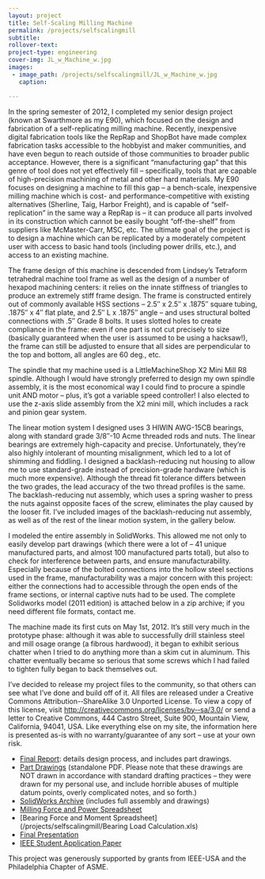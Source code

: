 ```yaml
---
layout: project
title: Self-Scaling Milling Machine
permalink: /projects/selfscalingmill
subtitle: 
rollover-text:
project-type: engineering
cover-img: JL_w_Machine_w.jpg
images:
 - image_path: /projects/selfscalingmill/JL_w_Machine_w.jpg
   caption:

---
```


In the spring semester of 2012, I completed my senior design project (known at Swarthmore as my E90), which focused on the design and fabrication of a self-replicating milling machine. Recently, inexpensive digital fabrication tools like the RepRap and ShopBot have made complex fabrication tasks accessible to the hobbyist and maker communities, and have even begun to reach outside of those communities to broader public acceptance. However, there is a significant “manufacturing gap” that this genre of tool does not yet effectively fill – specifically, tools that are capable of high-precision machining of metal and other hard materials. My E90 focuses on designing a machine to fill this gap – a bench-scale, inexpensive milling machine which is cost- and performance-competitive with existing alternatives (Sherline, Taig, Harbor Freight), and is capable of “self-replication” in the same way a RepRap is – it can produce all parts involved in its construction which cannot be easily bought “off-the-shelf” from suppliers like McMaster-Carr, MSC, etc. The ultimate goal of the project is to design a machine which can be replicated by a moderately competent user with access to basic hand tools (including power drills, etc.), and access to an existing machine.

The frame design of this machine is descended from Lindsey’s Tetraform tetrahedral machine tool frame as well as the design of a number of hexapod machining centers: it relies on the innate stiffness of triangles to produce an extremely stiff frame design. The frame is constructed entirely out of commonly available HSS sections – 2.5″ x 2.5″ x .1875″ square tubing, .1875″ x 4″ flat plate, and 2.5″ L x .1875″ angle – and uses structural bolted connections with .5″ Grade 8 bolts. It uses slotted holes to create compliance in the frame: even if one part is not cut precisely to size (basically guaranteed when the user is assumed to be using a hacksaw!), the frame can still be adjusted to ensure that all sides are perpendicular to the top and bottom, all angles are 60 deg., etc.

The spindle that my machine used is a LittleMachineShop X2 Mini Mill R8 spindle. Although I would have strongly preferred to design my own spindle assembly, it is the most economical way I could find to procure a spindle unit AND motor – plus, it’s got a variable speed controller! I also elected to use the z-axis slide assembly from the X2 mini mill, which includes a rack and pinion gear system.

The linear motion system I designed uses 3 HIWIN AWG-15CB bearings, along with standard grade 3/8″-10 Acme threaded rods and nuts. The linear bearings are extremely high-capacity and precise. Unfortunately, they’re also highly intolerant of mounting misalignment, which led to a lot of shimming and fiddling. I designed a backlash-reducing nut housing to allow me to use standard-grade instead of precision-grade hardware (which is much more expensive). Although the thread fit tolerance differs between the two grades, the lead accuracy of the two thread profiles is the same. The backlash-reducing nut assembly, which uses a spring washer to press the nuts against opposite faces of the screw, eliminates the play caused by the looser fit. I’ve included images of the backlash-reducing nut assembly, as well as of the rest of the linear motion system, in the gallery below.

I modeled the entire assembly in SolidWorks. This allowed me not only to easily develop part drawings (which there were a lot of – 41 unique manufactured parts, and almost 100 manufactured parts total), but also to check for interference between parts, and ensure manufacturability. Especially because of the bolted connections into the hollow steel sections used in the frame, manufacturability was a major concern with this project: either the connections had to accessible through the open ends of the frame sections, or internal captive nuts had to be used. The complete Solidworks model (2011 edition) is attached below in a zip archive; if you need different file formats, contact me.

The machine made its first cuts on May 1st, 2012. It’s still very much in the prototype phase: although it was able to successfully drill stainless steel and mill osage orange (a fibrous hardwood), it began to exhibit serious chatter when I tried to do anything more than a skim cut in aluminum. This chatter eventually became so serious that some screws which I had failed to tighten fully began to back themselves out.


I’ve decided to release my project files to the community, so that others can see what I’ve done and build off of it. All files are released under a Creative Commons Attribution-­‐ShareAlike 3.0 Unported License. To view a copy of this license, visit http://creativecommons.org/licenses/by-­‐sa/3.0/ or send a letter to Creative Commons, 444 Castro Street, Suite 900, Mountain View, California, 94041, USA. Like everything else on my site, the information here is presented as-is with no warranty/guarantee of any sort – use at your own risk.

* [Final Report](/projects/selfscalingmill/E90FinalReportSm.pdf): details design process, and includes part drawings.
* [Part Drawings](/projects/selfscalingmill/PartDrawings.pdf) (standalone PDF. Please note that these drawings are NOT drawn in accordance with standard drafting practices – they were drawn for my personal use, and include horrible abuses of multiple datum points, overly complicated notes, and so forth.)
* [SolidWorks Archive](/projects/selfscalingmill/SelfReplicatingMillingMachine.zip) (includes full assembly and drawings)
* [Milling Force and Power Spreadsheet](/projects/selfscalingmill/MillingForce&PowerSpreadsheet.xlsx)
* [Bearing Force and Moment Spreadsheet](/projects/selfscalingmill/Bearing Load Calculation.xls)
* [Final Presentation](/projects/selfscalingmill/E90FinalPresentation.pdf)
* [IEEE Student Application Paper](http://www.standardsuniversity.org/wp-content/uploads/design_construction_and_characterization_julian_leland.pdf)

This project was generously supported by grants from IEEE-USA and the Philadelphia Chapter of ASME.